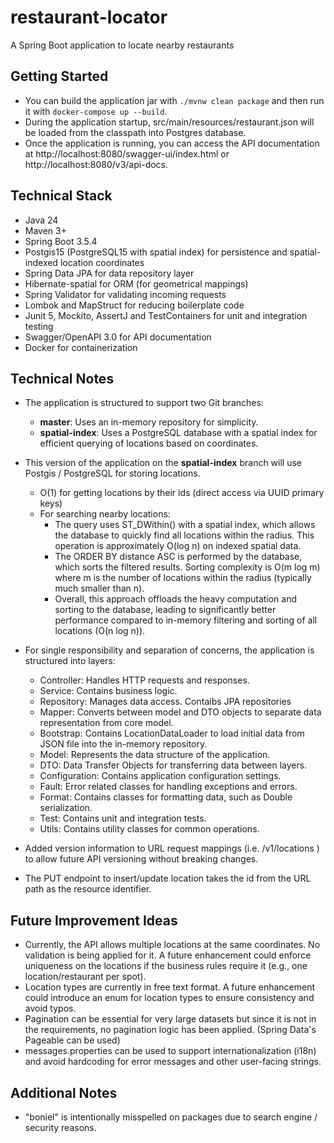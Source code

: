 # restaurant-locator

A Spring Boot application to locate nearby restaurants

## Getting Started
- You can build the application jar with `./mvnw clean package` and then run it with `docker-compose up --build`.
- During the application startup, src/main/resources/restaurant.json will be loaded from the classpath into Postgres database.
- Once the application is running, you can access the API documentation at http://localhost:8080/swagger-ui/index.html or http://localhost:8080/v3/api-docs.

## Technical Stack
- Java 24
- Maven 3+
- Spring Boot 3.5.4
- Postgis15 (PostgreSQL15 with spatial index) for persistence and spatial-indexed location coordinates
- Spring Data JPA for data repository layer
- Hibernate-spatial for ORM (for geometrical mappings)
- Spring Validator for validating incoming requests
- Lombok and MapStruct for reducing boilerplate code
- Junit 5, Mockito, AssertJ and TestContainers for unit and integration testing
- Swagger/OpenAPI 3.0 for API documentation
- Docker for containerization

## Technical Notes
- The application is structured to support two Git branches:
  - **master**: Uses an in-memory repository for simplicity.
  - **spatial-index**: Uses a PostgreSQL database with a spatial index for efficient querying of locations based on coordinates.


- This version of the application on the **spatial-index** branch will use Postgis / PostgreSQL for storing locations. 

  - O(1) for getting locations by their ids (direct access via UUID primary keys)
  - For searching nearby locations:
    - The query uses ST_DWithin() with a spatial index, which allows the database to quickly find all locations within the radius. This operation is approximately O(log n) on indexed spatial data. 
    - The ORDER BY distance ASC is performed by the database, which sorts the filtered results. Sorting complexity is O(m log m) where m is the number of locations within the radius (typically much smaller than n). 
    - Overall, this approach offloads the heavy computation and sorting to the database, leading to significantly better performance compared to in-memory filtering and sorting of all locations (O(n log n)).

- For single responsibility and separation of concerns, the application is structured into layers:
  - Controller: Handles HTTP requests and responses.
  - Service: Contains business logic.
  - Repository: Manages data access. Contaibs JPA repositories
  - Mapper: Converts between model and DTO objects to separate data representation from core model.
  - Bootstrap: Contains LocationDataLoader to load initial data from JSON file into the in-memory repository.
  - Model: Represents the data structure of the application.
  - DTO: Data Transfer Objects for transferring data between layers.
  - Configuration: Contains application configuration settings.
  - Fault: Error related classes for handling exceptions and errors.
  - Format: Contains classes for formatting data, such as Double serialization.
  - Test: Contains unit and integration tests.
  - Utils: Contains utility classes for common operations.
  
- Added version information to URL request mappings (i.e. /v1/locations ) to allow future API versioning without breaking changes.

- The PUT endpoint to insert/update location takes the id from the URL path as the resource identifier.

## Future Improvement Ideas
- Currently, the API allows multiple locations at the same coordinates. No validation is being applied for it. 
A future enhancement could enforce uniqueness on the locations if the business rules require it (e.g., one location/restaurant per spot).
- Location types are currently in free text format. A future enhancement could introduce an enum for location types to ensure consistency and avoid typos.
- Pagination can be essential for very large datasets but since it is not in the requirements, no pagination logic has been applied. (Spring Data's Pageable can be used)
- messages.properties can be used to support internationalization (i18n) and avoid hardcoding for error messages and other user-facing strings.

## Additional Notes
- "boniel" is intentionally misspelled on packages due to search engine / security reasons.